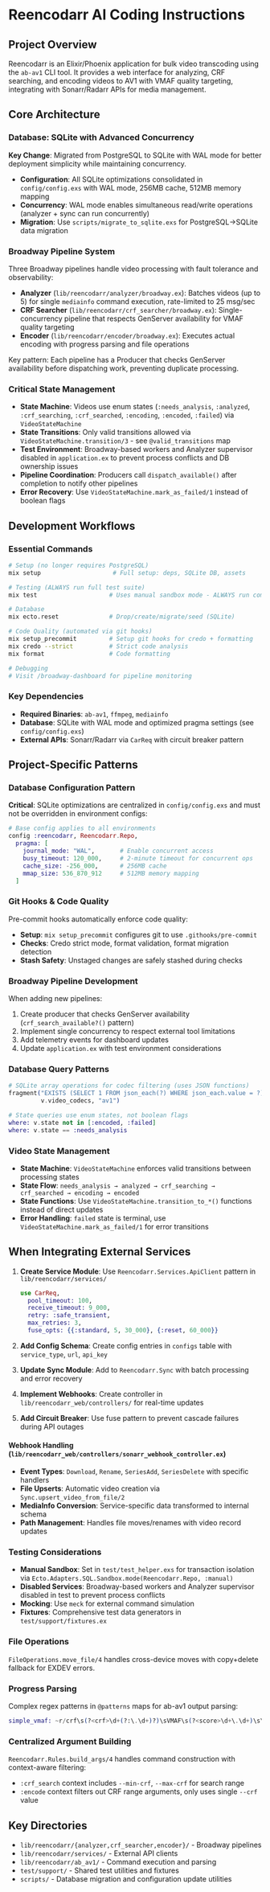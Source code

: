 # Reencodarr AI Coding Instructions

## Project Overview
Reencodarr is an Elixir/Phoenix application for bulk video transcoding using the `ab-av1` CLI tool. It provides a web interface for analyzing, CRF searching, and encoding videos to AV1 with VMAF quality targeting, integrating with Sonarr/Radarr APIs for media management.

## Core Architecture

### Database: SQLite with Advanced Concurrency
**Key Change**: Migrated from PostgreSQL to SQLite with WAL mode for better deployment simplicity while maintaining concurrency.

- **Configuration**: All SQLite optimizations consolidated in `config/config.exs` with WAL mode, 256MB cache, 512MB memory mapping
- **Concurrency**: WAL mode enables simultaneous read/write operations (analyzer + sync can run concurrently)
- **Migration**: Use `scripts/migrate_to_sqlite.exs` for PostgreSQL→SQLite data migration

### Broadway Pipeline System
Three Broadway pipelines handle video processing with fault tolerance and observability:

- **Analyzer** (`lib/reencodarr/analyzer/broadway.ex`): Batches videos (up to 5) for single `mediainfo` command execution, rate-limited to 25 msg/sec
- **CRF Searcher** (`lib/reencodarr/crf_searcher/broadway.ex`): Single-concurrency pipeline that respects GenServer availability for VMAF quality targeting
- **Encoder** (`lib/reencodarr/encoder/broadway.ex`): Executes actual encoding with progress parsing and file operations

Key pattern: Each pipeline has a Producer that checks GenServer availability before dispatching work, preventing duplicate processing.

### Critical State Management
- **State Machine**: Videos use enum states (`:needs_analysis`, `:analyzed`, `:crf_searching`, `:crf_searched`, `:encoding`, `:encoded`, `:failed`) via `VideoStateMachine`
- **State Transitions**: Only valid transitions allowed via `VideoStateMachine.transition/3` - see `@valid_transitions` map
- **Test Environment**: Broadway-based workers and Analyzer supervisor disabled in `application.ex` to prevent process conflicts and DB ownership issues
- **Pipeline Coordination**: Producers call `dispatch_available()` after completion to notify other pipelines
- **Error Recovery**: Use `VideoStateMachine.mark_as_failed/1` instead of boolean flags

## Development Workflows

### Essential Commands
```bash
# Setup (no longer requires PostgreSQL)
mix setup                    # Full setup: deps, SQLite DB, assets

# Testing (ALWAYS run full test suite)
mix test                    # Uses manual sandbox mode - ALWAYS run complete suite, never individual tests

# Database
mix ecto.reset              # Drop/create/migrate/seed (SQLite)

# Code Quality (automated via git hooks)
mix setup_precommit         # Setup git hooks for credo + formatting
mix credo --strict          # Strict code analysis
mix format                  # Code formatting

# Debugging
# Visit /broadway-dashboard for pipeline monitoring
```

### Key Dependencies
- **Required Binaries**: `ab-av1`, `ffmpeg`, `mediainfo`
- **Database**: SQLite with WAL mode and optimized pragma settings (see `config/config.exs`)
- **External APIs**: Sonarr/Radarr via `CarReq` with circuit breaker pattern

## Project-Specific Patterns

### Database Configuration Pattern
**Critical**: SQLite optimizations are centralized in `config/config.exs` and must not be overridden in environment configs:

```elixir
# Base config applies to all environments
config :reencodarr, Reencodarr.Repo,
  pragma: [
    journal_mode: "WAL",       # Enable concurrent access
    busy_timeout: 120_000,     # 2-minute timeout for concurrent ops
    cache_size: -256_000,      # 256MB cache
    mmap_size: 536_870_912     # 512MB memory mapping
  ]
```

### Git Hooks & Code Quality
Pre-commit hooks automatically enforce code quality:
- **Setup**: `mix setup_precommit` configures git to use `.githooks/pre-commit`
- **Checks**: Credo strict mode, format validation, format migration detection
- **Stash Safety**: Unstaged changes are safely stashed during checks

### Broadway Pipeline Development
When adding new pipelines:
1. Create producer that checks GenServer availability (`crf_search_available?()` pattern)
2. Implement single concurrency to respect external tool limitations
3. Add telemetry events for dashboard updates
4. Update `application.ex` with test environment considerations

### Database Query Patterns
```elixir
# SQLite array operations for codec filtering (uses JSON functions)
fragment("EXISTS (SELECT 1 FROM json_each(?) WHERE json_each.value = ?)",
         v.video_codecs, "av1")

# State queries use enum states, not boolean flags
where: v.state not in [:encoded, :failed]
where: v.state == :needs_analysis
```

### Video State Management
- **State Machine**: `VideoStateMachine` enforces valid transitions between processing states
- **State Flow**: `needs_analysis → analyzed → crf_searching → crf_searched → encoding → encoded`
- **State Functions**: Use `VideoStateMachine.transition_to_*()` functions instead of direct updates
- **Error Handling**: `failed` state is terminal, use `VideoStateMachine.mark_as_failed/1` for error transitions

## When Integrating External Services

1. **Create Service Module**: Use `Reencodarr.Services.ApiClient` pattern in `lib/reencodarr/services/`
   ```elixir
   use CarReq,
     pool_timeout: 100,
     receive_timeout: 9_000,
     retry: :safe_transient,
     max_retries: 3,
     fuse_opts: {{:standard, 5, 30_000}, {:reset, 60_000}}
   ```

2. **Add Config Schema**: Create config entries in `configs` table with `service_type`, `url`, `api_key`

3. **Update Sync Module**: Add to `Reencodarr.Sync` with batch processing and error recovery

4. **Implement Webhooks**: Create controller in `lib/reencodarr_web/controllers/` for real-time updates

5. **Add Circuit Breaker**: Use fuse pattern to prevent cascade failures during API outages

#### Webhook Handling (`lib/reencodarr_web/controllers/sonarr_webhook_controller.ex`)
- **Event Types**: `Download`, `Rename`, `SeriesAdd`, `SeriesDelete` with specific handlers
- **File Upserts**: Automatic video creation via `Sync.upsert_video_from_file/2`
- **MediaInfo Conversion**: Service-specific data transformed to internal schema
- **Path Management**: Handles file moves/renames with video record updates

### Testing Considerations
- **Manual Sandbox**: Set in `test/test_helper.exs` for transaction isolation via `Ecto.Adapters.SQL.Sandbox.mode(Reencodarr.Repo, :manual)`
- **Disabled Services**: Broadway-based workers and Analyzer supervisor disabled in test to prevent process conflicts
- **Mocking**: Use `meck` for external command simulation
- **Fixtures**: Comprehensive test data generators in `test/support/fixtures.ex`

### File Operations
`FileOperations.move_file/4` handles cross-device moves with copy+delete fallback for EXDEV errors.

### Progress Parsing
Complex regex patterns in `@patterns` maps for ab-av1 output parsing:
```elixir
simple_vmaf: ~r/crf\s(?<crf>\d+(?:\.\d+)?)\sVMAF\s(?<score>\d+\.\d+)\s\((?<percent>\d+)%\)/
```

### Centralized Argument Building
`Reencodarr.Rules.build_args/4` handles command construction with context-aware filtering:
- `:crf_search` context includes `--min-crf`, `--max-crf` for search range
- `:encode` context filters out CRF range arguments, only uses single `--crf` value

## Key Directories
- `lib/reencodarr/{analyzer,crf_searcher,encoder}/` - Broadway pipelines
- `lib/reencodarr/services/` - External API clients
- `lib/reencodarr/ab_av1/` - Command execution and parsing
- `test/support/` - Shared test utilities and fixtures
- `scripts/` - Database migration and configuration update utilities
